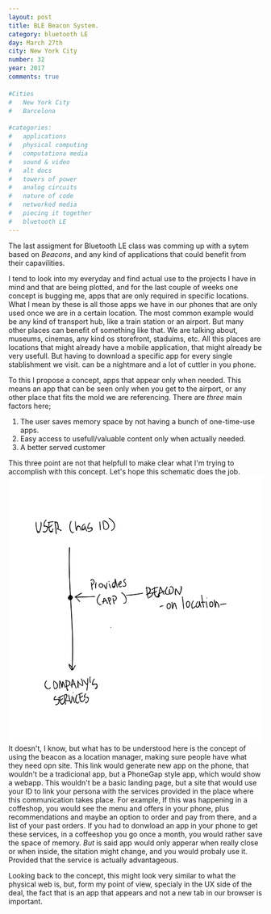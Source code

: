 ```yaml
---
layout: post
title: BLE Beacon System.
category: bluetooth LE
day: March 27th
city: New York City
number: 32
year: 2017
comments: true

#Cities
#	New York City
#	Barcelona

#categories:
#	applications
#	physical computing 
#	computationa media 
#	sound & video 
#	alt docs
#	towers of power 
#	analog circuits 
#	nature of code 
#	networked media
#	piecing it together
#	bluetooth LE
---
```


The last assigment for Bluetooth LE class was comming up with a sytem based on *Beacons*, and any kind of applications that could benefit from their capavilities.

I tend to look into my everyday and find actual use to the projects I have in mind and that are being plotted, and for the last couple of weeks one concept is bugging me, apps that are only required in specific locations.
<br>What I mean by these is all those apps we have in our phones that are only used once we are in a certain location. The most common example would be any kind of transport hub, like a train station or an airport. But many other places can benefit of something like that. We are talking about, museums, cinemas, any kind os storefront, staduims, etc. All this places are locations that might already have a mobile application, that might already be very usefull. But having to download a specific app for every single stablishment we visit. can be a nightmare and a lot of cuttler in you phone.

To this I propose a concept, apps that appear only when needed. This means an app that can be seen only when you get to the airport, or any other place that fits the mold we are referencing. There are *three* main factors here;

1. The user saves memory space by not having a bunch of one-time-use apps.
2. Easy access to usefull/valuable content only when actually needed.
3. A better served customer

This three point are not that helpfull to make clear what I'm trying to accomplish with this concept. Let's hope this schematic does the job.<br>
![alt text](/img/thumnailsBlog/32_2.svg)
It doesn't, I know, but what has to be understood here is the concept of using the beacon as a location manager, making sure people have what they need opn site. This link would generate new app on the phone, that wouldn't be a tradicional app, but a PhoneGap style app, which would show a webapp. This wouldn't be a basic landing page, but a site that would use your ID to link your persona with the services provided in the place where this communication takes place. For example, If this was happening in a coffeshop, you would see the menu and offers in your phone, plus recommendations and maybe an option to order and pay from there, and a list of your past orders. If you had to donwload an app in your phone to get these services, in a coffeeshop you go once a month, you would rather save the space of memory. *But* is said app would only apperar when really close or when inside, the sitation might change, and you would probaly use it. Provided that the service is actually advantageous.

Looking back to the concept, this might look very similar to what the physical web is, but, form my point of view, specialy in the UX side of the deal, the fact that is an app that appears and not a new tab in our browser is important.